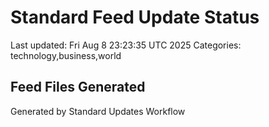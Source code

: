 # Standard Feed Update Status
Last updated: Fri Aug  8 23:23:35 UTC 2025
Categories: technology,business,world

## Feed Files Generated

Generated by Standard Updates Workflow
